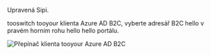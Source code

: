 Upravená Sipi.

tooswitch tooyour klienta Azure AD B2C, vyberte adresář B2C hello v pravém horním rohu hello hello portálu.

![Přepínač klienta tooyour Azure AD B2C](./media/active-directory-b2c-switch-b2c-tenant/switch-to-b2c-tenant.png)
